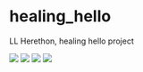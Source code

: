 # healing_hello
LL Herethon, healing hello project

<img src="https://user-images.githubusercontent.com/63948884/103581902-3617a880-4f20-11eb-9d17-084a11a8acf9.png">
<img src="https://user-images.githubusercontent.com/63948884/103581969-521b4a00-4f20-11eb-8295-74f81fabfdc0.png">

<img src="https://user-images.githubusercontent.com/63948884/103581981-56476780-4f20-11eb-80da-b6be6ac88112.png">
<img src="https://user-images.githubusercontent.com/63948884/103581989-59daee80-4f20-11eb-8b2d-54b6113c1d78.png">
